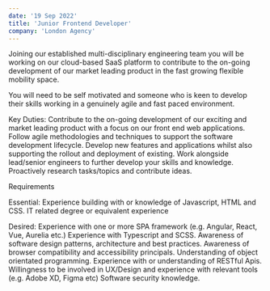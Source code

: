 ```yaml
---
date: '19 Sep 2022'
title: 'Junior Frontend Developer'
company: 'London Agency'
---
```


Joining our established multi-disciplinary engineering team you will be working on our cloud-based SaaS platform to contribute to the on-going development of our market leading product in the fast growing flexible mobility space.

You will need to be self motivated and someone who is keen to develop their skills working in a genuinely agile and fast paced environment.

Key Duties:
Contribute to the on-going development of our exciting and market leading product with a focus on our front end web applications.
Follow agile methodologies and techniques to support the software development lifecycle.
Develop new features and applications whilst also supporting the rollout and deployment of existing.
Work alongside lead/senior engineers to further develop your skills and knowledge.
Proactively research tasks/topics and contribute ideas.

Requirements

Essential:
Experience building with or knowledge of Javascript, HTML and CSS.
IT related degree or equivalent experience

Desired:
Experience with one or more SPA framework (e.g. Angular, React, Vue, Aurelia etc.)
Experience with Typescript and SCSS.
Awareness of software design patterns, architecture and best practices.
Awareness of browser compatibility and accessibility principals.
Understanding of object orientated programming.
Experience with or understanding of RESTful Apis.
Willingness to be involved in UX/Design and experience with relevant tools (e.g. Adobe XD, Figma etc)
Software security knowledge.
